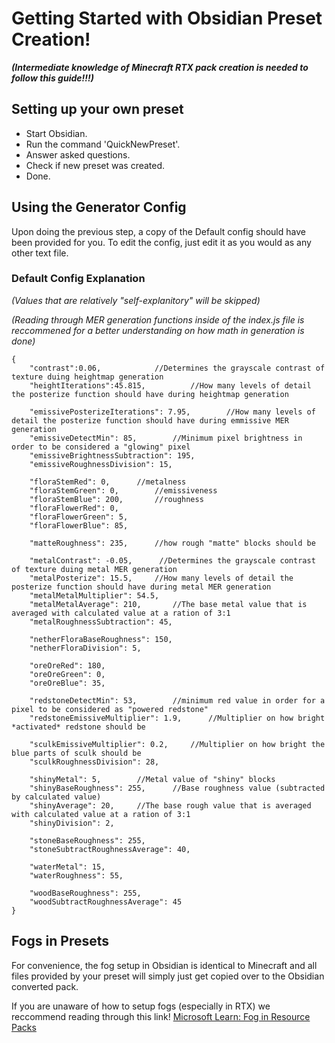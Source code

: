 # Getting Started with Obsidian Preset Creation!
***(Intermediate knowledge of Minecraft RTX pack creation is needed to follow this guide!!!)***
## Setting up your own preset
* Start Obsidian.
* Run the command 'QuickNewPreset'.
* Answer asked questions.
* Check if new preset was created.
* Done.

## Using the Generator Config
Upon doing the previous step, a copy of the Default config should have been provided for you. To edit the config, just edit it as you would as any other text file.
### Default Config Explanation
*(Values that are relatively "self-explanitory" will be skipped)*

*(Reading through MER generation functions inside of the index.js file is reccommened for a better understanding on how math in generation is done)*
```
{
    "contrast":0.06,            //Determines the grayscale contrast of texture duing heightmap generation
    "heightIterations":45.815,          //How many levels of detail the posterize function should have during heightmap generation

    "emissivePosterizeIterations": 7.95,        //How many levels of detail the posterize function should have during emmissive MER generation
    "emissiveDetectMin": 85,        //Minimum pixel brightness in order to be considered a "glowing" pixel
    "emissiveBrightnessSubtraction": 195,       
    "emissiveRoughnessDivision": 15,

    "floraStemRed": 0,      //metalness
    "floraStemGreen": 0,        //emissiveness
    "floraStemBlue": 200,       //roughness
    "floraFlowerRed": 0,
    "floraFlowerGreen": 5,
    "floraFlowerBlue": 85,

    "matteRoughness": 235,      //how rough "matte" blocks should be

    "metalContrast": -0.05,      //Determines the grayscale contrast of texture duing metal MER generation
    "metalPosterize": 15.5,     //How many levels of detail the posterize function should have during metal MER generation
    "metalMetalMultiplier": 54.5,      
    "metalMetalAverage": 210,       //The base metal value that is averaged with calculated value at a ration of 3:1
    "metalRoughnessSubtraction": 45,

    "netherFloraBaseRoughness": 150,
    "netherFloraDivision": 5,

    "oreOreRed": 180,
    "oreOreGreen": 0,
    "oreOreBlue": 35, 

    "redstoneDetectMin": 53,        //minimum red value in order for a pixel to be considered as "powered redstone"        
    "redstoneEmissiveMultiplier": 1.9,      //Multiplier on how bright *activated* redstone should be

    "sculkEmissiveMultiplier": 0.2,     //Multiplier on how bright the blue parts of sculk should be
    "sculkRoughnessDivision": 28,

    "shinyMetal": 5,        //Metal value of "shiny" blocks
    "shinyBaseRoughness": 255,      //Base roughness value (subtracted by calculated value)
    "shinyAverage": 20,     //The base rough value that is averaged with calculated value at a ration of 3:1
    "shinyDivision": 2,
    
    "stoneBaseRoughness": 255,
    "stoneSubtractRoughnessAverage": 40,
    
    "waterMetal": 15,
    "waterRoughness": 55,

    "woodBaseRoughness": 255,
    "woodSubtractRoughnessAverage": 45
}
```
## Fogs in Presets
For convenience, the fog setup in Obsidian is identical to Minecraft and all files provided by your preset will simply just get copied over to the Obsidian converted pack.

If you are unaware of how to setup fogs (especially in RTX) we reccommend reading through this link!
[Microsoft Learn: Fog in Resource Packs](https://learn.microsoft.com/en-us/minecraft/creator/documents/foginresourcepacks?view=minecraft-bedrock-stable)

